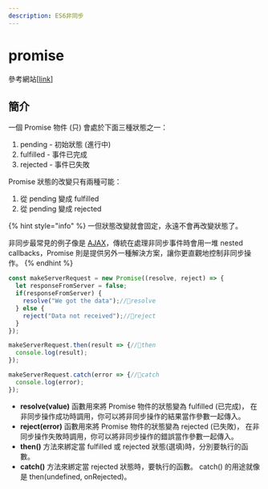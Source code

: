 ```yaml
---
description: ES6非同步
---
```


# promise

參考網站\[[link](https://www.fooish.com/javascript/ES6/Promise.html)\]

## 簡介

一個 Promise 物件 \(只\) 會處於下面三種狀態之一：

1. pending - 初始狀態 \(進行中\)
2. fulfilled - 事件已完成
3. rejected - 事件已失敗

Promise 狀態的改變只有兩種可能：

1. 從 pending 變成 fulfilled
2. 從 pending 變成 rejected

{% hint style="info" %}
一但狀態改變就會固定，永遠不會再改變狀態了。

非同步最常見的例子像是 [AJAX](https://www.fooish.com/javascript/AJAX-Asynchronous-JavaScript-and-XML.html)，傳統在處理非同步事件時會用一堆 nested callbacks，Promise 則是提供另外一種解決方案，讓你更直觀地控制非同步操作。
{% endhint %}

```javascript
const makeServerRequest = new Promise((resolve, reject) => {
  let responseFromServer = false;
  if(responseFromServer) {
    resolve("We got the data");//🔸resolve
  } else {  
    reject("Data not received");//🔸reject
  }
});

makeServerRequest.then(result => {//🔸then
  console.log(result);
});

makeServerRequest.catch(error => {//🔸catch
  console.log(error);
});
```

* **resolve\(value\)** 函數用來將 Promise 物件的狀態變為 fulfilled \(已完成\)， 在非同步操作成功時調用，你可以將非同步操作的結果當作參數一起傳入。
* **reject\(error\)** 函數用來將 Promise 物件的狀態變為 rejected \(已失敗\)， 在非同步操作失敗時調用，你可以將非同步操作的錯誤當作參數一起傳入。
* **then\(\)** 方法來綁定當 fulfilled 或 rejected 狀態\(選填\)時，分別要執行的函數。
* **catch\(\)** 方法來綁定當 rejected 狀態時，要執行的函數。 catch\(\) 的用途就像是 then\(undefined, onRejected\)。



